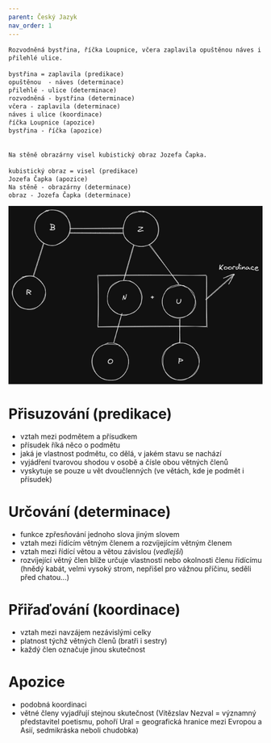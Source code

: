 ```yaml
---
parent: Český Jazyk
nav_order: 1
---
```


```
Rozvodněná bystřina, říčka Loupnice, včera zaplavila opuštěnou náves i přilehlé ulice.

bystřina = zaplavila (predikace)
opuštěnou  - náves (determinace)
přilehlé - ulice (determinace)
rozvodněná - bystřina (determinace)
včera - zaplavila (determinace)
náves i ulice (koordinace)
říčka Loupnice (apozice)
bystřina - říčka (apozice)


Na stěně obrazárny visel kubistický obraz Jozefa Čapka.

kubistický obraz = visel (predikace)
Jozefa Čapka (apozice)
Na stěně - obrazárny (determinace)
obraz - Jozefa Čapka (determinace)

```
![](../Photos/graf-vyznamove-vztahy.png)

# Přisuzování (predikace)
- vztah mezi podmětem a přísudkem
- přísudek říká něco o podmětu
- jaká je vlastnost podmětu, co dělá, v jakém stavu se nachází
- vyjádření tvarovou shodou v osobě a čísle obou větných členů
- vyskytuje se pouze u vět dvoučlenných (ve větách, kde je podmět i přísudek)

# Určování (determinace)
- funkce zpřesňování jednoho slova jiným slovem
- vztah mezi řídícím větným členem a rozvíjejícím větným členem
- vztah mezi řídící větou a větou závislou (*vedlejší*)
- rozvíjející větný člen blíže určuje vlastnosti nebo okolnosti členu řídícímu (hnědý kabát, velmi vysoký strom, nepřišel pro vážnou příčinu, seděli před chatou...)

# Přiřaďování (koordinace)
- vztah mezi navzájem nezávislými celky
- platnost týchž větných členů (bratři i sestry)
- každý člen označuje jinou skutečnost

# Apozice 
- podobná koordinaci
- větné členy vyjadřují stejnou skutečnost (Vítězslav Nezval = významný představitel poetismu, pohoří Ural = geografická hranice mezi Evropou a Asií, sedmikráska neboli chudobka)